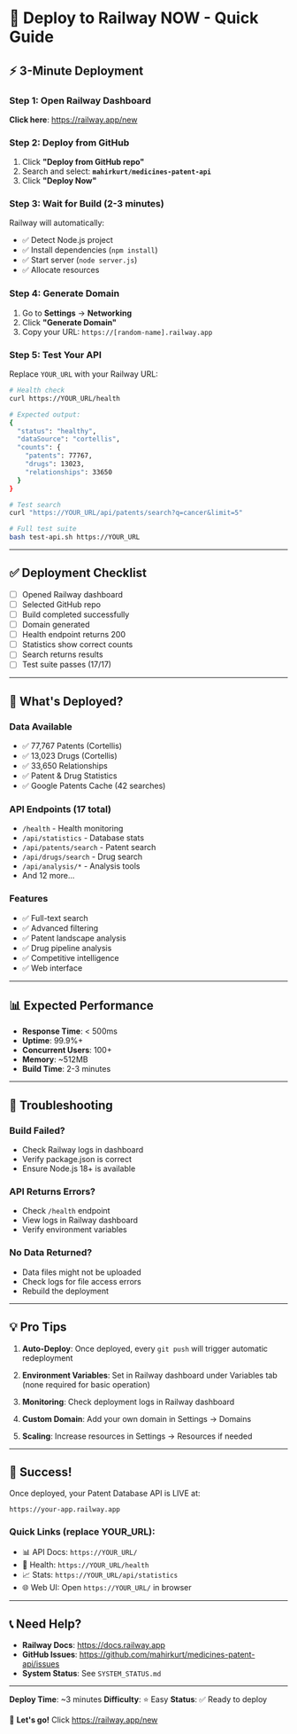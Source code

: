# 🚀 Deploy to Railway NOW - Quick Guide

## ⚡ 3-Minute Deployment

### Step 1: Open Railway Dashboard
**Click here**: https://railway.app/new

### Step 2: Deploy from GitHub
1. Click **"Deploy from GitHub repo"**
2. Search and select: **`mahirkurt/medicines-patent-api`**
3. Click **"Deploy Now"**

### Step 3: Wait for Build (2-3 minutes)
Railway will automatically:
- ✅ Detect Node.js project
- ✅ Install dependencies (`npm install`)
- ✅ Start server (`node server.js`)
- ✅ Allocate resources

### Step 4: Generate Domain
1. Go to **Settings** → **Networking**
2. Click **"Generate Domain"**
3. Copy your URL: `https://[random-name].railway.app`

### Step 5: Test Your API

Replace `YOUR_URL` with your Railway URL:

```bash
# Health check
curl https://YOUR_URL/health

# Expected output:
{
  "status": "healthy",
  "dataSource": "cortellis",
  "counts": {
    "patents": 77767,
    "drugs": 13023,
    "relationships": 33650
  }
}

# Test search
curl "https://YOUR_URL/api/patents/search?q=cancer&limit=5"

# Full test suite
bash test-api.sh https://YOUR_URL
```

---

## ✅ Deployment Checklist

- [ ] Opened Railway dashboard
- [ ] Selected GitHub repo
- [ ] Build completed successfully
- [ ] Domain generated
- [ ] Health endpoint returns 200
- [ ] Statistics show correct counts
- [ ] Search returns results
- [ ] Test suite passes (17/17)

---

## 🎯 What's Deployed?

### Data Available
- ✅ 77,767 Patents (Cortellis)
- ✅ 13,023 Drugs (Cortellis)
- ✅ 33,650 Relationships
- ✅ Patent & Drug Statistics
- ✅ Google Patents Cache (42 searches)

### API Endpoints (17 total)
- `/health` - Health monitoring
- `/api/statistics` - Database stats
- `/api/patents/search` - Patent search
- `/api/drugs/search` - Drug search
- `/api/analysis/*` - Analysis tools
- And 12 more...

### Features
- ✅ Full-text search
- ✅ Advanced filtering
- ✅ Patent landscape analysis
- ✅ Drug pipeline analysis
- ✅ Competitive intelligence
- ✅ Web interface

---

## 📊 Expected Performance

- **Response Time**: < 500ms
- **Uptime**: 99.9%+
- **Concurrent Users**: 100+
- **Memory**: ~512MB
- **Build Time**: 2-3 minutes

---

## 🐛 Troubleshooting

### Build Failed?
- Check Railway logs in dashboard
- Verify package.json is correct
- Ensure Node.js 18+ is available

### API Returns Errors?
- Check `/health` endpoint
- View logs in Railway dashboard
- Verify environment variables

### No Data Returned?
- Data files might not be uploaded
- Check logs for file access errors
- Rebuild the deployment

---

## 💡 Pro Tips

1. **Auto-Deploy**: Once deployed, every `git push` will trigger automatic redeployment

2. **Environment Variables**: Set in Railway dashboard under Variables tab (none required for basic operation)

3. **Monitoring**: Check deployment logs in Railway dashboard

4. **Custom Domain**: Add your own domain in Settings → Domains

5. **Scaling**: Increase resources in Settings → Resources if needed

---

## 🎉 Success!

Once deployed, your Patent Database API is LIVE at:
```
https://your-app.railway.app
```

### Quick Links (replace YOUR_URL):
- 📊 API Docs: `https://YOUR_URL/`
- 💚 Health: `https://YOUR_URL/health`
- 📈 Stats: `https://YOUR_URL/api/statistics`
- 🌐 Web UI: Open `https://YOUR_URL/` in browser

---

## 📞 Need Help?

- **Railway Docs**: https://docs.railway.app
- **GitHub Issues**: https://github.com/mahirkurt/medicines-patent-api/issues
- **System Status**: See `SYSTEM_STATUS.md`

---

**Deploy Time**: ~3 minutes
**Difficulty**: ⭐ Easy
**Status**: ✅ Ready to deploy

🚀 **Let's go!** Click https://railway.app/new

